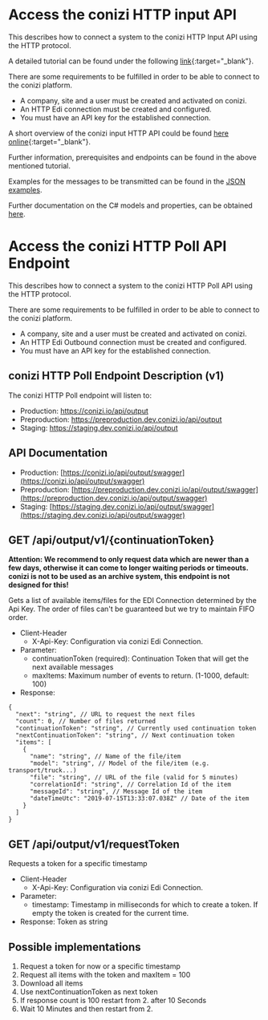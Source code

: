 # Access the conizi HTTP input API

This describes how to connect a system to the conizi HTTP Input API using the HTTP protocol.

A detailed tutorial can be found under the following [link](howto-conizi-http-input-api.pdf){:target="_blank"}.

There are some requirements to be fulfilled in order to be able to connect to the conizi platform.

* A company, site and a user must be created and activated on conizi.
* An HTTP Edi connection must be created and configured.
* You must have an API key for the established connection.

A short overview of the conizi input HTTP API could be found [here online](https://preproduction.dev.conizi.io/api/input/swagger/index.html){:target="_blank"}.

Further information, prerequisites and endpoints can be found in the above mentioned tutorial.

Examples for the messages to be transmitted can be found in the [JSON examples](../semantic-models/examples/index.md).

Further documentation on the C# models and properties, can be obtained [here](../semantic-models/site/index.html).

# Access the conizi HTTP Poll API Endpoint

This describes how to connect a system to the conizi HTTP Poll API using the HTTP protocol.

There are some requirements to be fulfilled in order to be able to connect to the conizi platform.  

* A company, site and a user must be created and activated on conizi.
* An HTTP Edi Outbound connection must be created and configured.
* You must have an API key for the established connection.

<!-- A detailed tutorial can be found under the following [link](https://git.fleetboard-logistics.com/snippets/14){:target="_blank"}. -->

## conizi HTTP Poll Endpoint Description (v1)

The conizi HTTP Poll endpoint will listen to: 
* Production: https://conizi.io/api/output
* Preproduction: https://preproduction.dev.conizi.io/api/output
* Staging: https://staging.dev.conizi.io/api/output

## API Documentation
* Production: [https://conizi.io/api/output/swagger](https://conizi.io/api/output/swagger)
* Preproduction: [https://preproduction.dev.conizi.io/api/output/swagger](https://preproduction.dev.conizi.io/api/output/swagger)  
* Staging: [https://staging.dev.conizi.io/api/output/swagger](https://staging.dev.conizi.io/api/output/swagger)

## GET /api/output/v1/{continuationToken}

**Attention: We recommend to only request data which are newer than a few days, otherwise it can come to longer waiting periods or timeouts. conizi is not to be used as an archive system, this endpoint is not designed for this!**

Gets a list of available items/files for the EDI Connection determined by the Api Key.
The order of files can't be guaranteed but we try to maintain FIFO order.
* Client-Header
  * X-Api-Key: Configuration via conizi Edi Connection.
* Parameter:
  * continuationToken (required): Continuation Token that will get the next available messages
  * maxItems: Maximum number of events to return. (1-1000, default: 100)
* Response:

```JSONC
{
  "next": "string", // URL to request the next files
  "count": 0, // Number of files returned
  "continuationToken": "string", // Currently used continuation token
  "nextContinuationToken": "string", // Next continuation token
  "items": [
    {
      "name": "string", // Name of the file/item
      "model": "string", // Model of the file/item (e.g. transport/truck...)
      "file": "string", // URL of the file (valid for 5 minutes)
      "correlationId": "string", // Correlation Id of the item
      "messageId": "string", // Message Id of the item
      "dateTimeUtc": "2019-07-15T13:33:07.038Z" // Date of the item
    }
  ]
}
```

## GET /api/output/v1/requestToken
Requests a token for a specific timestamp
* Client-Header
  * X-Api-Key: Configuration via conizi Edi Connection.
* Parameter:
  * timestamp: Timestamp in milliseconds for which to create a token. If empty the token is created for the current time.
* Response: Token as string

## Possible implementations
1. Request a token for now or a specific timestamp
2. Request all items with the token and maxItem = 100
3. Download all items
4. Use nextContinuationToken as next token
5. If response count is 100 restart from 2. after 10 Seconds
6. Wait 10 Minutes and then restart from 2.

